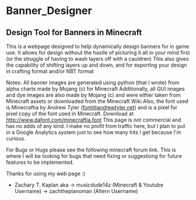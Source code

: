 Banner_Designer
===============

Design Tool for Banners in Minecraft
------------------------------------

This is a webpage designed to help dynamically design banners for in game use.
It allows for design without the hastle of picturing it all in your mind first (or the 
struggle of having to wash layers off with a cauldren)
This also gives the capability of shifting layers up and down, and for exporting your design in crafting format
and/or NBT format

Notes:  All banner images are generated using python (that I wrote) from alpha charts made by Mojang (c) for Minecraft
        Additionally, all GUI images and dye images are also made by Mojang (c) and were either taken from Minecraft
        assets or downloaded from the Minecraft Wiki
        Also, the font used is Minecraftia by Andrew Tyler (font@andrewtyler.net) and is a pixel for pixel copy of
        the font used in Minecraft. Download at http://www.dafont.com/minecraftia.font
        This page is not commercial and has no adds of any kind. I make no profit from traffic here, but I plan to put in
        a Google Analytics system just to see how many hits I get because I'm curious.

For Bugs or Hugs please see the following minecraft forum link. This is where I will be looking for bugs that need fixing
or suggestiong for future features to be implemented.

Thanks for using my web page :)

 - Zachary T. Kaplan
    aka -> musicdude14z (Minecraft & Youtube Username)
        -> zachthepianoman (Altern Username)
